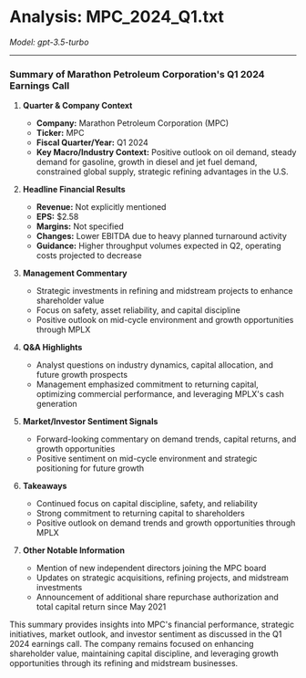 # Analysis: MPC_2024_Q1.txt

*Model: gpt-3.5-turbo*

---

### Summary of Marathon Petroleum Corporation's Q1 2024 Earnings Call

1. **Quarter & Company Context**
   - **Company:** Marathon Petroleum Corporation (MPC)
   - **Ticker:** MPC
   - **Fiscal Quarter/Year:** Q1 2024
   - **Key Macro/Industry Context:** Positive outlook on oil demand, steady demand for gasoline, growth in diesel and jet fuel demand, constrained global supply, strategic refining advantages in the U.S.

2. **Headline Financial Results**
   - **Revenue:** Not explicitly mentioned
   - **EPS:** $2.58
   - **Margins:** Not specified
   - **Changes:** Lower EBITDA due to heavy planned turnaround activity
   - **Guidance:** Higher throughput volumes expected in Q2, operating costs projected to decrease

3. **Management Commentary**
   - Strategic investments in refining and midstream projects to enhance shareholder value
   - Focus on safety, asset reliability, and capital discipline
   - Positive outlook on mid-cycle environment and growth opportunities through MPLX

4. **Q&A Highlights**
   - Analyst questions on industry dynamics, capital allocation, and future growth prospects
   - Management emphasized commitment to returning capital, optimizing commercial performance, and leveraging MPLX's cash generation

5. **Market/Investor Sentiment Signals**
   - Forward-looking commentary on demand trends, capital returns, and growth opportunities
   - Positive sentiment on mid-cycle environment and strategic positioning for future growth

6. **Takeaways**
   - Continued focus on capital discipline, safety, and reliability
   - Strong commitment to returning capital to shareholders
   - Positive outlook on demand trends and growth opportunities through MPLX

7. **Other Notable Information**
   - Mention of new independent directors joining the MPC board
   - Updates on strategic acquisitions, refining projects, and midstream investments
   - Announcement of additional share repurchase authorization and total capital return since May 2021

This summary provides insights into MPC's financial performance, strategic initiatives, market outlook, and investor sentiment as discussed in the Q1 2024 earnings call. The company remains focused on enhancing shareholder value, maintaining capital discipline, and leveraging growth opportunities through its refining and midstream businesses.